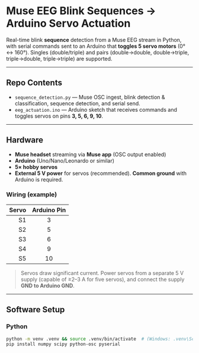 # Muse EEG Blink Sequences → Arduino Servo Actuation

Real-time blink **sequence** detection from a Muse EEG stream in Python, with serial commands sent to an Arduino that **toggles 5 servo motors** (0° ↔ 160°). Singles (double/triple) and pairs (double→double, double→triple, triple→double, triple→triple) are supported.

---

## Repo Contents
- `sequence_detection.py` — Muse OSC ingest, blink detection & classification, sequence detection, and serial send.
- `eeg_actuation.ino` — Arduino sketch that receives commands and toggles servos on pins **3, 5, 6, 9, 10**.

---

## Hardware
- **Muse headset** streaming via **Muse app** (OSC output enabled)  
- **Arduino** (Uno/Nano/Leonardo or similar)  
- **5× hobby servos**  
- **External 5 V power** for servos (recommended). **Common ground** with Arduino is required.

### Wiring (example)
| Servo | Arduino Pin |
|------:|:-----------:|
| S1    | 3           |
| S2    | 5           |
| S3    | 6           |
| S4    | 9           |
| S5    | 10          |

> Servos draw significant current. Power servos from a separate 5 V supply (capable of ≥2–3 A for five servos), and connect the supply **GND to Arduino GND**.

---

## Software Setup

### Python
```bash
python -m venv .venv && source .venv/bin/activate  # (Windows: .venv\Scripts\activate)
pip install numpy scipy python-osc pyserial
